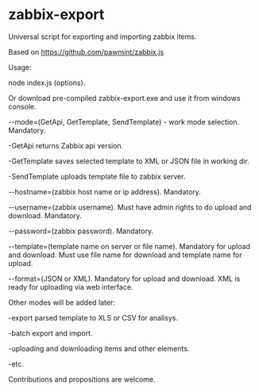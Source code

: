 # zabbix-export

Universal script for exporting and importing zabbix items.

Based on https://github.com/pawmint/zabbix.js


Usage:

node index.js (options).

Or download pre-compiled zabbix-export.exe and use it from windows console.


--mode=(GetApi, GetTemplate, SendTemplate) - work mode selection. Mandatory.

 -GetApi returns Zabbix api version.
 
 -GetTemplate saves selected template to XML or JSON file in working dir.
 
 -SendTemplate uploads template file to zabbix server.


--hostname=(zabbix host name or ip address). Mandatory.


--username=(zabbix username). Must have admin rights to do upload and download. Mandatory.


--password=(zabbix password). Mandatory.


--template=(template name on server or file name). Mandatory for upload and download. Must use file name for download and template name for upload.


--format=(JSON or XML). Mandatory for upload and download. XML is ready for uploading via web interface.


Other modes will be added later:

 -export parsed template to XLS or CSV for analisys.
 
 -batch export and import.
 
 -uploading and downloading items and other elements.
 
 -etc.


Contributions and propositions are welcome.
